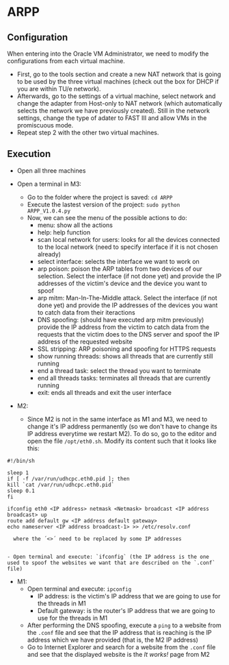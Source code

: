 # ARPP

## Configuration
When entering into the Oracle VM Administrator, we need to modify the configurations from each virtual machine.
- First, go to the tools section and create a new NAT network that is going to be used by the three virtual machines (check out the box for DHCP if you are within TU/e network).
- Afterwards, go to the settings of a virtual machine, select network and change the adapter from Host-only to NAT network (which automatically selects the network we have previously created). Still in the network settings, change the type of adater to FAST III and allow VMs in the promiscuous mode. 
- Repeat step 2 with the other two virtual machines.

## Execution
- Open all three machines
- Open a terminal in M3:
    - Go to the folder where the project is saved: `cd ARPP`
    - Execute the lastest version of the project: `sudo python ARPP_V1.0.4.py`
    - Now, we can see the menu of the possible actions to do:
        - menu: show all the actions
        - help: help function
        - scan local network for users: looks for all the devices connected to the local network (need to specify interface if it is not chosen already)
        - select interface: selects the interface we want to work on
        - arp poison: poison the ARP tables from two devices of our selection. Select the interface (if not done yet) and provide the IP addresses of the victim's device and the device you want to spoof
        - arp mitm: Man-In-The-Middle attack. Select the interface (if not done yet) and provide the IP addresses of the devices you want to catch data from their iteractions
        - DNS spoofing: (should have executed arp mitm previously) provide the IP address from the victim to catch data from the requests that the victim does to the DNS server and spoof the IP address of the requested website
        - SSL stripping: ARP poisoning and spoofing for HTTPS requests
        - show running threads: shows all threads that are currently still running
        - end a thread task: select the thread you want to terminate
        - end all threads tasks: terminates all threads that are currently running
        - exit: ends all threads and exit the user interface

- M2: 
    - Since M2 is not in the same interface as M1 and M3, we need to change it's IP address permanently (so we don't have to change its IP address everytime we restart M2). To do so, go to the editor and open the file `/opt/eth0.sh`. Modify its content such that it looks like this:

```
#!/bin/sh

sleep 1
if [ -f /var/run/udhcpc.eth0.pid ]; then
kill `cat /var/run/udhcpc.eth0.pid`
sleep 0.1
fi

ifconfig eth0 <IP address> netmask <Netmask> broadcast <IP address broadcast> up
route add default gw <IP address default gateway>
echo nameserver <IP address broadcast-1> >> /etc/resolv.conf
```

      where the ´<>´ need to be replaced by some IP addresses 
                                                                  
 
    - Open terminal and execute: `ifconfig` (the IP address is the one used to spoof the websites we want that are described on the `.conf` file)
- M1: 
    - Open terminal and execute: `ipconfig` 
         - IP address: is the victim's IP address that we are going to use for the threads in M1
         - Default gateway: is the router's IP address that we are going to use for the threads in M1
    - After performing the DNS spoofing, execute a `ping` to a website from the `.conf` file and see that the IP address that is reaching is the IP address which we have provided (that is, the M2 IP address)
    - Go to Internet Explorer and search for a website from the `.conf` file and see that the displayed website is the *It works!* page from M2
